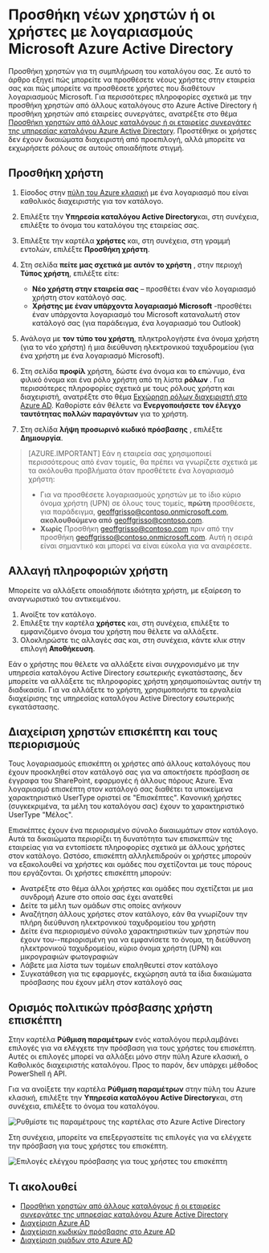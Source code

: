 <properties
    pageTitle="Προσθήκη νέων χρηστών σε Azure Active Directory | Microsoft Azure"
    description="Εξηγεί πώς μπορείτε να προσθέσετε νέους χρήστες ή αλλαγή πληροφοριών χρήστη στην υπηρεσία καταλόγου Azure Active Directory."
    services="active-directory"
    documentationCenter=""
    authors="curtand"
    manager="femila"
    editor=""/>

<tags
    ms.service="active-directory"
    ms.workload="identity"
    ms.tgt_pltfrm="na"
    ms.devlang="na"
    ms.topic="get-started-article"
    ms.date="09/22/2016"
    ms.author="curtand"/>

# <a name="add-new-users--or-users-with-microsoft-accounts-to-azure-active-directory"></a>Προσθήκη νέων χρηστών ή οι χρήστες με λογαριασμούς Microsoft Azure Active Directory

Προσθήκη χρηστών για τη συμπλήρωση του καταλόγου σας. Σε αυτό το άρθρο εξηγεί πώς μπορείτε να προσθέσετε νέους χρήστες στην εταιρεία σας και πώς μπορείτε να προσθέσετε χρήστες που διαθέτουν λογαριασμούς Microsoft. Για περισσότερες πληροφορίες σχετικά με την προσθήκη χρηστών από άλλους καταλόγους στο Azure Active Directory ή προσθήκη χρηστών από εταιρείες συνεργάτες, ανατρέξτε στο θέμα [Προσθήκη χρηστών από άλλους καταλόγους ή οι εταιρείες συνεργάτες της υπηρεσίας καταλόγου Azure Active Directory](active-directory-create-users-external.md). Προστέθηκε οι χρήστες δεν έχουν δικαιώματα διαχειριστή από προεπιλογή, αλλά μπορείτε να εκχωρήσετε ρόλους σε αυτούς οποιαδήποτε στιγμή.

## <a name="add-a-user"></a>Προσθήκη χρήστη

1. Είσοδος στην [πύλη του Azure κλασική](https://manage.windowsazure.com) με ένα λογαριασμό που είναι καθολικός διαχειριστής για τον κατάλογο.
2. Επιλέξτε την **Υπηρεσία καταλόγου Active Directory**και, στη συνέχεια, επιλέξτε το όνομα του καταλόγου της εταιρείας σας.
3. Επιλέξτε την καρτέλα **χρήστες** και, στη συνέχεια, στη γραμμή εντολών, επιλέξτε **Προσθήκη χρήστη**.
4. Στη σελίδα **πείτε μας σχετικά με αυτόν το χρήστη** , στην περιοχή **Τύπος χρήστη**, επιλέξτε είτε:

    - **Νέο χρήστη στην εταιρεία σας** – προσθέτει έναν νέο λογαριασμό χρήστη στον κατάλογό σας.
    - **Χρήστης με έναν υπάρχοντα λογαριασμό Microsoft** -προσθέτει έναν υπάρχοντα λογαριασμό του Microsoft καταναλωτή στον κατάλογό σας (για παράδειγμα, ένα λογαριασμό του Outlook)

5. Ανάλογα με **τον τύπο του χρήστη**, πληκτρολογήστε ένα όνομα χρήστη (για το νέο χρήστη) ή μια διεύθυνση ηλεκτρονικού ταχυδρομείου (για ένα χρήστη με ένα λογαριασμό Microsoft).
6. Στη σελίδα **προφίλ** χρήστη, δώστε ένα όνομα και το επώνυμο, ένα φιλικό όνομα και ένα ρόλο χρήστη από τη λίστα **ρόλων** . Για περισσότερες πληροφορίες σχετικά με τους ρόλους χρήστη και διαχειριστή, ανατρέξτε στο θέμα [Εκχώρηση ρόλων διαχειριστή στο Azure AD](active-directory-assign-admin-roles.md). Καθορίστε εάν θέλετε να **Ενεργοποιήσετε τον έλεγχο ταυτότητας πολλών παραγόντων** για το χρήστη.
7. Στη σελίδα **λήψη προσωρινό κωδικό πρόσβασης** , επιλέξτε **Δημιουργία**.

> [AZURE.IMPORTANT] Εάν η εταιρεία σας χρησιμοποιεί περισσότερους από έναν τομείς, θα πρέπει να γνωρίζετε σχετικά με τα ακόλουθα προβλήματα όταν προσθέτετε ένα λογαριασμό χρήστη:
>
> - Για να προσθέσετε λογαριασμούς χρηστών με το ίδιο κύριο όνομα χρήστη (UPN) σε όλους τους τομείς, **πρώτη** προσθέσετε, για παράδειγμα, geoffgrisso@contoso.onmicrosoft.com, **ακολουθούμενο από** geoffgrisso@contoso.com.
> - **Χωρίς** Προσθήκη geoffgrisso@contoso.com πριν από την προσθήκη geoffgrisso@contoso.onmicrosoft.com. Αυτή η σειρά είναι σημαντικό και μπορεί να είναι εύκολα για να αναιρέσετε.

## <a name="change-user-information"></a>Αλλαγή πληροφοριών χρήστη

Μπορείτε να αλλάξετε οποιαδήποτε ιδιότητα χρήστη, με εξαίρεση το αναγνωριστικό του αντικειμένου.

1. Ανοίξτε τον κατάλογο.
2. Επιλέξτε την καρτέλα **χρήστες** και, στη συνέχεια, επιλέξτε το εμφανιζόμενο όνομα του χρήστη που θέλετε να αλλάξετε.
3. Ολοκληρώστε τις αλλαγές σας και, στη συνέχεια, κάντε κλικ στην επιλογή **Αποθήκευση**.

Εάν ο χρήστης που θέλετε να αλλάξετε είναι συγχρονισμένο με την υπηρεσία καταλόγου Active Directory εσωτερικής εγκατάστασης, δεν μπορείτε να αλλάξετε τις πληροφορίες χρήστη χρησιμοποιώντας αυτήν τη διαδικασία. Για να αλλάξετε το χρήστη, χρησιμοποιήστε τα εργαλεία διαχείρισης της υπηρεσίας καταλόγου Active Directory εσωτερικής εγκατάστασης.

## <a name="guest-user-management-and-limitations"></a>Διαχείριση χρηστών επισκέπτη και τους περιορισμούς

Τους λογαριασμούς επισκέπτη οι χρήστες από άλλους καταλόγους που έχουν προσκληθεί στον κατάλογό σας για να αποκτήσετε πρόσβαση σε έγγραφα του SharePoint, εφαρμογές ή άλλους πόρους Azure. Ένα λογαριασμό επισκέπτη στον κατάλογό σας διαθέτει τα υποκείμενα χαρακτηριστικό UserType οριστεί σε "Επισκέπτες". Κανονική χρήστες (συγκεκριμένα, τα μέλη του καταλόγου σας) έχουν το χαρακτηριστικό UserType "Μέλος".

Επισκέπτες έχουν ένα περιορισμένο σύνολο δικαιωμάτων στον κατάλογο. Αυτά τα δικαιώματα περιορίζει τη δυνατότητα των επισκεπτών της εταιρείας για να εντοπίσετε πληροφορίες σχετικά με άλλους χρήστες στον κατάλογο. Ωστόσο, επισκέπτη αλληλεπιδρούν οι χρήστες μπορούν να εξακολουθεί να χρήστες και ομάδες που σχετίζονται με τους πόρους που εργάζονται. Οι χρήστες επισκέπτη μπορούν:

- Ανατρέξτε στο θέμα άλλοι χρήστες και ομάδες που σχετίζεται με μια συνδρομή Azure στο οποίο σας έχει ανατεθεί
- Δείτε τα μέλη των ομάδων στις οποίες ανήκουν
- Αναζήτηση άλλους χρήστες στον κατάλογο, εάν θα γνωρίζουν την πλήρη διεύθυνση ηλεκτρονικού ταχυδρομείου του χρήστη
- Δείτε ένα περιορισμένο σύνολο χαρακτηριστικών των χρηστών που έχουν του--περιορισμένη για να εμφανίσετε το όνομα, τη διεύθυνση ηλεκτρονικού ταχυδρομείου, κύριο όνομα χρήστη (UPN) και μικρογραφιών φωτογραφιών
- Λάβετε μια λίστα των τομέων επαληθευτεί στον κατάλογο
- Συγκατάθεση για τις εφαρμογές, εκχώρηση αυτά τα ίδια δικαιώματα πρόσβασης που έχουν μέλη στον κατάλογό σας

## <a name="set-guest-user-access-policies"></a>Ορισμός πολιτικών πρόσβασης χρήστη επισκέπτη

Στην καρτέλα **Ρύθμιση παραμέτρων** ενός καταλόγου περιλαμβάνει επιλογές για να ελέγχετε την πρόσβαση για τους χρήστες του επισκέπτη. Αυτές οι επιλογές μπορεί να αλλάξει μόνο στην πύλη Azure κλασική, ο Καθολικός διαχειριστής καταλόγου. Προς το παρόν, δεν υπάρχει μέθοδος PowerShell ή API.

Για να ανοίξετε την καρτέλα **Ρύθμιση παραμέτρων** στην πύλη του Azure κλασική, επιλέξτε την **Υπηρεσία καταλόγου Active Directory**και, στη συνέχεια, επιλέξτε το όνομα του καταλόγου.

![Ρυθμίστε τις παραμέτρους της καρτέλας στο Azure Active Directory][1]

Στη συνέχεια, μπορείτε να επεξεργαστείτε τις επιλογές για να ελέγχετε την πρόσβαση για τους χρήστες του επισκέπτη.

![Επιλογές ελέγχου πρόσβασης για τους χρήστες του επισκέπτη][2]


## <a name="whats-next"></a>Τι ακολουθεί

- [Προσθήκη χρηστών από άλλους καταλόγους ή οι εταιρείες συνεργάτες της υπηρεσίας καταλόγου Azure Active Directory](active-directory-create-users-external.md)
- [Διαχείριση Azure AD](active-directory-administer.md)
- [Διαχείριση κωδικών πρόσβασης στο Azure AD](active-directory-manage-passwords.md)
- [Διαχείριση ομάδων στο Azure AD](active-directory-manage-groups.md)

<!--Image references-->
[1]: ./media/active-directory-create-users/RBACDirConfigTab.png
[2]: ./media/active-directory-create-users/RBACGuestAccessControls.png
